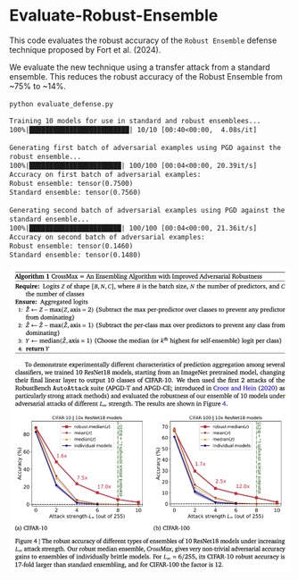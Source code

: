 # Evaluate-Robust-Ensemble

This code evaluates the robust accuracy of the `Robust Ensemble` defense technique proposed by Fort et al. (2024).

We evaluate the new technique using a transfer attack from a standard ensemble. This reduces the
robust accuracy of the Robust Ensemble from ~75% to ~14%.


`python evaluate_defense.py`

```
Training 10 models for use in standard and robust ensemblees...
100%|█████████████████████████| 10/10 [00:40<00:00,  4.08s/it]

Generating first batch of adversarial examples using PGD against the robust ensemble...
100%|███████████████████████| 100/100 [00:04<00:00, 20.39it/s]
Accuracy on first batch of adversarial examples:
Robust ensemble: tensor(0.7500)
Standard ensemble: tensor(0.7560)

Generating second batch of adversarial examples using PGD against the standard ensemble...
100%|███████████████████████| 100/100 [00:04<00:00, 21.36it/s]
Accuracy on second batch of adversarial examples:
Robust ensemble: tensor(0.1460)
Standard ensemble: tensor(0.1480)
```

![](imgs/fort2024.png)


